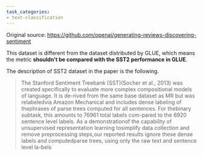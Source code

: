 ```yaml
---
task_categories:
- text-classification
---
```


Original source: https://github.com/openai/generating-reviews-discovering-sentiment

This dataset is different from the dataset distributed by GLUE, which means the metric **shouldn't be compared with the SST2 performance in GLUE**.

The description of SST2 dataset in the paper is the following.

> The Stanford Sentiment Treebank (SST)(Socher  et  al.,  2013) was created specifically to evaluate more complex compositional models of language. It is de-rived from the same base dataset as MR but was relabeledvia Amazon Mechanical and includes dense labeling of thephrases of parse trees computed for all sentences.  For thebinary  subtask,  this  amounts  to  76961  total  labels  com-pared to the 6920 sentence level labels. As a demonstrationof the capability of unsupervised representation learning tosimplify  data  collection  and  remove  preprocessing  steps,our reported results ignore these dense labels and computedparse trees, using only the raw text and sentence level la-bels
